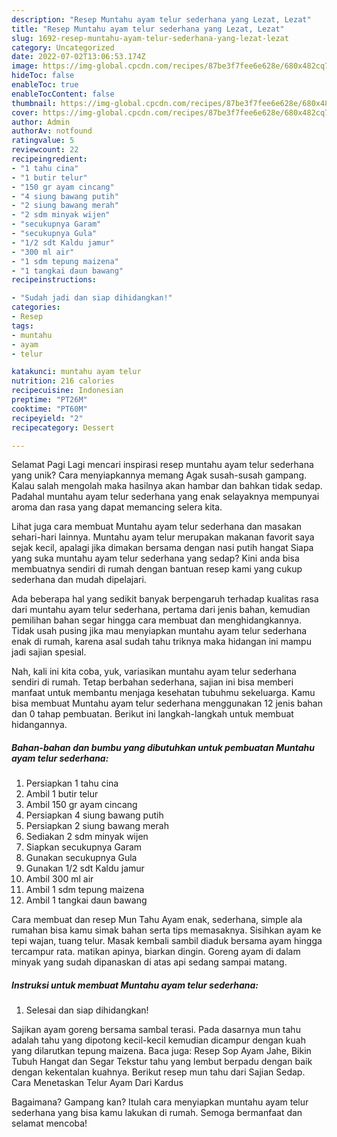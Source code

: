 ```yaml
---
description: "Resep Muntahu ayam telur sederhana yang Lezat, Lezat"
title: "Resep Muntahu ayam telur sederhana yang Lezat, Lezat"
slug: 1692-resep-muntahu-ayam-telur-sederhana-yang-lezat-lezat
category: Uncategorized
date: 2022-07-02T13:06:53.174Z
image: https://img-global.cpcdn.com/recipes/87be3f7fee6e628e/680x482cq70/muntahu-ayam-telur-sederhana-foto-resep-utama.jpg
hideToc: false
enableToc: true
enableTocContent: false
thumbnail: https://img-global.cpcdn.com/recipes/87be3f7fee6e628e/680x482cq70/muntahu-ayam-telur-sederhana-foto-resep-utama.jpg
cover: https://img-global.cpcdn.com/recipes/87be3f7fee6e628e/680x482cq70/muntahu-ayam-telur-sederhana-foto-resep-utama.jpg
author: Admin
authorAv: notfound
ratingvalue: 5
reviewcount: 22
recipeingredient:
- "1 tahu cina"
- "1 butir telur"
- "150 gr ayam cincang"
- "4 siung bawang putih"
- "2 siung bawang merah"
- "2 sdm minyak wijen"
- "secukupnya Garam"
- "secukupnya Gula"
- "1/2 sdt Kaldu jamur"
- "300 ml air"
- "1 sdm tepung maizena"
- "1 tangkai daun bawang"
recipeinstructions:

- "Sudah jadi dan siap dihidangkan!"
categories:
- Resep
tags:
- muntahu
- ayam
- telur

katakunci: muntahu ayam telur 
nutrition: 216 calories
recipecuisine: Indonesian
preptime: "PT26M"
cooktime: "PT60M"
recipeyield: "2"
recipecategory: Dessert

---
```



Selamat Pagi Lagi mencari inspirasi resep muntahu ayam telur sederhana yang unik? Cara menyiapkannya memang Agak susah-susah gampang. Kalau salah mengolah maka hasilnya akan hambar dan bahkan tidak sedap. Padahal muntahu ayam telur sederhana yang enak selayaknya mempunyai aroma dan rasa yang dapat memancing selera kita.


Lihat juga cara membuat Muntahu ayam telur sederhana dan masakan sehari-hari lainnya. Muntahu ayam telur merupakan makanan favorit saya sejak kecil, apalagi jika dimakan bersama dengan nasi putih hangat Siapa yang suka muntahu ayam telur sederhana yang sedap? Kini anda bisa membuatnya sendiri di rumah dengan bantuan resep kami yang cukup sederhana dan mudah dipelajari.

Ada beberapa hal yang sedikit banyak berpengaruh terhadap kualitas rasa dari muntahu ayam telur sederhana, pertama dari jenis bahan, kemudian pemilihan bahan segar hingga cara membuat dan menghidangkannya. Tidak usah pusing jika mau menyiapkan muntahu ayam telur sederhana enak di rumah, karena asal sudah tahu triknya maka hidangan ini mampu jadi sajian spesial.


Nah, kali ini kita coba, yuk, variasikan muntahu ayam telur sederhana sendiri di rumah. Tetap berbahan sederhana, sajian ini bisa memberi manfaat untuk membantu menjaga kesehatan tubuhmu sekeluarga. Kamu bisa membuat Muntahu ayam telur sederhana menggunakan 12 jenis bahan dan 0 tahap pembuatan. Berikut ini langkah-langkah untuk membuat hidangannya.

<!--inarticleads1-->

##### Bahan-bahan dan bumbu yang dibutuhkan untuk pembuatan Muntahu ayam telur sederhana:

1. Persiapkan 1 tahu cina
1. Ambil 1 butir telur
1. Ambil 150 gr ayam cincang
1. Persiapkan 4 siung bawang putih
1. Persiapkan 2 siung bawang merah
1. Sediakan 2 sdm minyak wijen
1. Siapkan secukupnya Garam
1. Gunakan secukupnya Gula
1. Gunakan 1/2 sdt Kaldu jamur
1. Ambil 300 ml air
1. Ambil 1 sdm tepung maizena
1. Ambil 1 tangkai daun bawang


Cara membuat dan resep Mun Tahu Ayam enak, sederhana, simple ala rumahan bisa kamu simak bahan serta tips memasaknya. Sisihkan ayam ke tepi wajan, tuang telur. Masak kembali sambil diaduk bersama ayam hingga tercampur rata. matikan apinya, biarkan dingin. Goreng ayam di dalam minyak yang sudah dipanaskan di atas api sedang sampai matang. 

<!--inarticleads2-->

##### Instruksi untuk membuat Muntahu ayam telur sederhana:


1. Selesai dan siap dihidangkan!

Sajikan ayam goreng bersama sambal terasi. Pada dasarnya mun tahu adalah tahu yang dipotong kecil-kecil kemudian dicampur dengan kuah yang dilarutkan tepung maizena. Baca juga: Resep Sop Ayam Jahe, Bikin Tubuh Hangat dan Segar Tekstur tahu yang lembut berpadu dengan baik dengan kekentalan kuahnya. Berikut resep mun tahu dari Sajian Sedap. Cara Menetaskan Telur Ayam Dari Kardus 

Bagaimana? Gampang kan? Itulah cara menyiapkan muntahu ayam telur sederhana yang bisa kamu lakukan di rumah. Semoga bermanfaat dan selamat mencoba!

